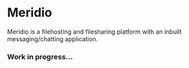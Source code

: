 # Meridio
Meridio is a filehosting and filesharing platform with an inbuilt messaging/chatting application.
### Work in progress...

